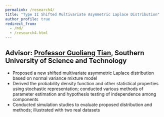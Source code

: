 ```yaml
---
permalink: /research4/
title: "Type II Shifted Multivariate Asymmetric Laplace Distribution"
author_profile: true
redirect_from: 
  - /md/
  - /research4.html
---
```



## Advisor: [Professor Guoliang Tian](https://faculty.sustech.edu.cn/tiangl/en/), Southern University of Science and Technology

*	Proposed a new shifted multivariate asymmetric Laplace distribution based on normal variance mixture model
*	Derived the probability density function and other statistical properties using stochastic representation; conducted various methods of parameter estimation and hypothesis testing of independence among components
*	Conducted simulation studies to evaluate proposed distribution and methods; illustrated with two real datasets

